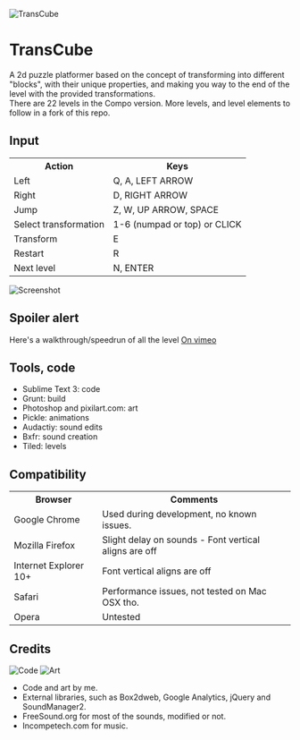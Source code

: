![TransCube](http://jeroenverfallie.github.io/ggo13-transcube/media/img/gh_logo.png)

# TransCube

A 2d puzzle platformer based on the concept of transforming into different "blocks", with their unique properties, and making you way to the end of the level with the provided transformations.  
There are 22 levels in the Compo version. More levels, and level elements to follow in a fork of this repo.

## Input

<table>
  <tr>
    <th>Action</th><th>Keys</th>
  </tr>
  <tr>
    <td>Left</td><td>Q, A, LEFT ARROW</td>
  </tr>
  <tr>
    <td>Right</td><td>D, RIGHT ARROW</td>
  </tr>
  <tr>
    <td>Jump</td><td>Z, W, UP ARROW, SPACE</td>
  </tr>
  <tr>
    <td>Select transformation</td><td>1-6 (numpad or top) or CLICK</td>
  </tr>
  <tr>
    <td>Transform</td><td>E</td>
  </tr>
  <tr>
    <td>Restart</td><td>R</td>
  </tr>
  <tr>
    <td>Next level</td><td>N, ENTER</td>
  </tr>
</table>

![Screenshot](http://jeroenverfallie.github.io/ggo13-transcube/media/img/gh_screen.png)

## Spoiler alert

Here's a walkthrough/speedrun of all the level [On vimeo](https://vimeo.com/80929591)

## Tools, code

* Sublime Text 3: code
* Grunt: build
* Photoshop and pixilart.com: art
* Pickle: animations
* Audactiy: sound edits
* Bxfr: sound creation
* Tiled: levels

## Compatibility

<table>
  <tr>
    <th>Browser</th><th>Comments</th>
  </tr>
  <tr>
    <td>Google Chrome</td><td>Used during development, no known issues.</td>
  </tr>
  <tr>
    <td>Mozilla Firefox</td><td>Slight delay on sounds - Font vertical aligns are off</td>
  </tr>
  <tr>
    <td>Internet Explorer 10+</td><td>Font vertical aligns are off</td>
  </tr>
  <tr>
    <td>Safari</td><td>Performance issues, not tested on Mac OSX tho.</td>
  </tr>
  <tr>
    <td>Opera</td><td>Untested</td>
  </tr>
</table>


## Credits

![Code](http://i.imgur.com/tgqFxva.png)  ![Art](http://i.creativecommons.org/l/by-sa/3.0/88x31.png) 

* Code and art by me.
* External libraries, such as Box2dweb, Google Analytics, jQuery and SoundManager2.
* FreeSound.org for most of the sounds, modified or not.
* Incompetech.com for music.
